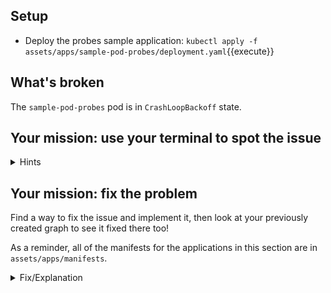 ## Setup

* Deploy the probes sample application: 
`kubectl apply -f assets/apps/sample-pod-probes/deployment.yaml`{{execute}}

## What's broken

The `sample-pod-probes` pod is in `CrashLoopBackoff` state.

## Your mission: use your terminal to spot the issue

<details>
<summary>Hints</summary>
The pod list has a `STATUS` column telling you in which state the pod is.
<br/><br/>

If you `kubectl describe pod <POD_NAME>` you will see some more details about
the life of the pod and what is going wrong. <br/><br/>

Also go to your [logs explorer](https://app.datadoghq.com/logs) and add filters
to your query to filter the logs of your pods. <br/><br/>

Pods logs are also visible using `kubectl logs`.
</details>

## Your mission: fix the problem

Find a way to fix the issue and implement it, then look at your previously
created graph to see it fixed there too!

As a reminder, all of the manifests for the applications in this section are in
`assets/apps/manifests`.

<details>
<summary>Fix/Explanation</summary>
The pod is failing liveness checks.<br/><br/> 

The application requires a header `X-Should-Pass-Liveness: true` to pass liveness checks.<br/><br/>

The probe definition allows setting a custom HTTP header:
```
        livenessProbe:
          httpGet:
            path: /live
            port: 8080
            httpHeaders:
              - name: X-Should-Pass-Liveness
                value: true
```

Use `kubectl edit` to add the `httpHeaders` to your liveness check.
</details>
